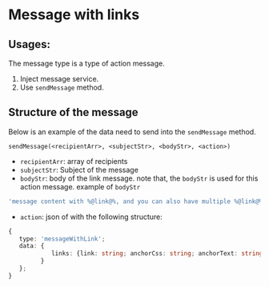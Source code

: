 # Message with links

## Usages:
The message type is a type of action message.
1. Inject message service.
2. Use `sendMessage` method.

## Structure of the message
Below is an example of the data need to send into the `sendMessage` method.
```
sendMessage(<recipientArr>, <subjectStr>, <bodyStr>, <action>)
```

- `recipientArr`: array of recipients
- `subjectStr`: Subject of the message
- `bodyStr`: body of the link message. note that, the `bodyStr` is used for this action message. example of `bodyStr`
```typescript
'message content with %@link@%, and you can also have multiple %@link@%'
```

- `action`: json of with the following structure:
```typescript
{
   type: 'messageWithLink'; 
   data: {
            links: {link: string; anchorCss: string; anchorText: string}[];
         }
   };
}
```



